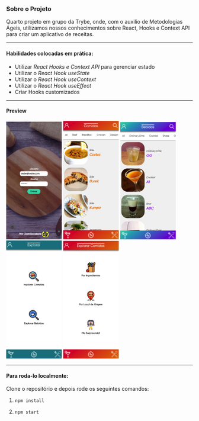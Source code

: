 ### Sobre o Projeto
Quarto projeto em grupo da Trybe, onde, com o auxilio de Metodologias Ágeis, utilizamos nossos conhecimentos sobre React, Hooks e Context API para criar um aplicativo de receitas. 

---

#### Habilidades colocadas em prática:
  - Utilizar _React Hooks e Context API_ para gerenciar estado
  - Utilizar o _React Hook useState_
  - Utilizar o _React Hook useContext_
  - Utilizar o _React Hook useEffect_
  - Criar Hooks customizados

---
#### Preview
<img style="width: 150px" src="./images/preview1.png"> <img style="width: 150px" src="./images/preview2.png"> <img style="width: 150px" src="./images/preview3.png">
<img style="width: 150px" src="./images/preview4.png"> <img style="width: 150px" src="./images/preview5.png">

---
#### Para roda-lo localmente:
Clone o repositório e depois rode os seguintes comandos:

1. `npm install`

2. `npm start`
